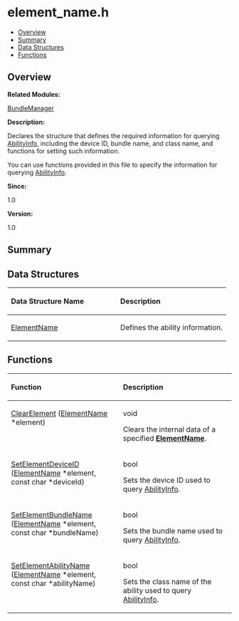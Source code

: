 # element\_name.h<a name="EN-US_TOPIC_0000001055039482"></a>

-   [Overview](#section221536493165626)
-   [Summary](#section880640720165626)
-   [Data Structures](#nested-classes)
-   [Functions](#func-members)

## **Overview**<a name="section221536493165626"></a>

**Related Modules:**

[BundleManager](bundlemanager.md)

**Description:**

Declares the structure that defines the required information for querying  [AbilityInfo](abilityinfo.md), including the device ID, bundle name, and class name, and functions for setting such information. 

You can use functions provided in this file to specify the information for querying  [AbilityInfo](abilityinfo.md).

**Since:**

1.0

**Version:**

1.0

## **Summary**<a name="section880640720165626"></a>

## Data Structures<a name="nested-classes"></a>

<a name="table1803595257165626"></a>
<table><thead align="left"><tr id="row2105681051165626"><th class="cellrowborder" valign="top" width="50%" id="mcps1.1.3.1.1"><p id="p992882320165626"><a name="p992882320165626"></a><a name="p992882320165626"></a>Data Structure Name</p>
</th>
<th class="cellrowborder" valign="top" width="50%" id="mcps1.1.3.1.2"><p id="p1487568544165626"><a name="p1487568544165626"></a><a name="p1487568544165626"></a>Description</p>
</th>
</tr>
</thead>
<tbody><tr id="row748411907165626"><td class="cellrowborder" valign="top" width="50%" headers="mcps1.1.3.1.1 "><p id="p1639912421165626"><a name="p1639912421165626"></a><a name="p1639912421165626"></a><a href="elementname.md">ElementName</a></p>
</td>
<td class="cellrowborder" valign="top" width="50%" headers="mcps1.1.3.1.2 "><p id="p1711151887165626"><a name="p1711151887165626"></a><a name="p1711151887165626"></a>Defines the ability information. </p>
</td>
</tr>
</tbody>
</table>

## Functions<a name="func-members"></a>

<a name="table1535209096165626"></a>
<table><thead align="left"><tr id="row767474654165626"><th class="cellrowborder" valign="top" width="50%" id="mcps1.1.3.1.1"><p id="p783788316165626"><a name="p783788316165626"></a><a name="p783788316165626"></a>Function</p>
</th>
<th class="cellrowborder" valign="top" width="50%" id="mcps1.1.3.1.2"><p id="p860055670165626"><a name="p860055670165626"></a><a name="p860055670165626"></a>Description</p>
</th>
</tr>
</thead>
<tbody><tr id="row968709098165626"><td class="cellrowborder" valign="top" width="50%" headers="mcps1.1.3.1.1 "><p id="p1336304522165626"><a name="p1336304522165626"></a><a name="p1336304522165626"></a><a href="bundlemanager.md#ga3abe15ac14571de84ca72c98f4009724">ClearElement</a> (<a href="elementname.md">ElementName</a> *element)</p>
</td>
<td class="cellrowborder" valign="top" width="50%" headers="mcps1.1.3.1.2 "><p id="p1098521408165626"><a name="p1098521408165626"></a><a name="p1098521408165626"></a>void </p>
<p id="p1959182144165626"><a name="p1959182144165626"></a><a name="p1959182144165626"></a>Clears the internal data of a specified <strong id="b1856405011165626"><a name="b1856405011165626"></a><a name="b1856405011165626"></a><a href="elementname.md">ElementName</a></strong>. </p>
</td>
</tr>
<tr id="row1196290623165626"><td class="cellrowborder" valign="top" width="50%" headers="mcps1.1.3.1.1 "><p id="p1788367129165626"><a name="p1788367129165626"></a><a name="p1788367129165626"></a><a href="bundlemanager.md#ga90e16f159ee8e7f1a9385feebb3dbc0c">SetElementDeviceID</a> (<a href="elementname.md">ElementName</a> *element, const char *deviceId)</p>
</td>
<td class="cellrowborder" valign="top" width="50%" headers="mcps1.1.3.1.2 "><p id="p2144140828165626"><a name="p2144140828165626"></a><a name="p2144140828165626"></a>bool </p>
<p id="p534346159165626"><a name="p534346159165626"></a><a name="p534346159165626"></a>Sets the device ID used to query <a href="abilityinfo.md">AbilityInfo</a>. </p>
</td>
</tr>
<tr id="row1722869698165626"><td class="cellrowborder" valign="top" width="50%" headers="mcps1.1.3.1.1 "><p id="p1212501802165626"><a name="p1212501802165626"></a><a name="p1212501802165626"></a><a href="bundlemanager.md#ga60692e66a3a204a2f16f70c5cd452c1d">SetElementBundleName</a> (<a href="elementname.md">ElementName</a> *element, const char *bundleName)</p>
</td>
<td class="cellrowborder" valign="top" width="50%" headers="mcps1.1.3.1.2 "><p id="p1447494859165626"><a name="p1447494859165626"></a><a name="p1447494859165626"></a>bool </p>
<p id="p1415278907165626"><a name="p1415278907165626"></a><a name="p1415278907165626"></a>Sets the bundle name used to query <a href="abilityinfo.md">AbilityInfo</a>. </p>
</td>
</tr>
<tr id="row332536678165626"><td class="cellrowborder" valign="top" width="50%" headers="mcps1.1.3.1.1 "><p id="p635258054165626"><a name="p635258054165626"></a><a name="p635258054165626"></a><a href="bundlemanager.md#ga93a575cc428cb96526ae02b3997f1f3b">SetElementAbilityName</a> (<a href="elementname.md">ElementName</a> *element, const char *abilityName)</p>
</td>
<td class="cellrowborder" valign="top" width="50%" headers="mcps1.1.3.1.2 "><p id="p1939608546165626"><a name="p1939608546165626"></a><a name="p1939608546165626"></a>bool </p>
<p id="p1268168664165626"><a name="p1268168664165626"></a><a name="p1268168664165626"></a>Sets the class name of the ability used to query <a href="abilityinfo.md">AbilityInfo</a>. </p>
</td>
</tr>
</tbody>
</table>

